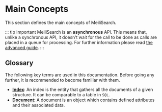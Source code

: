 # Main Concepts

This section defines the main concepts of MeiliSearch.

::: tip Important
MeiliSearch is an **asynchronous** API. This means that, unlike a synchronous API, it doesn't wait for the call to be done as calls are placed in a queue for processing. For further information please read [the advanced guide](/guides/advanced_guides/asynchronous_updates.md).
:::

## Glossary

The following key terms are used in this documentation. Before going any further, it is recommended to become familiar with them.

- **[Index](indexes.md)**: An index is the entity that gathers all the documents of a given structure. It can be comparable to a table in `SQL`.
- **[Document](documents.md)**: A document is an object which contains defined attributes and their associated data.
